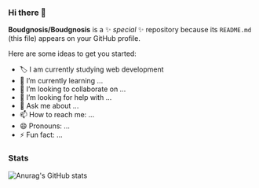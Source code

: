 ### Hi there 👋

**Boudgnosis/Boudgnosis** is a ✨ _special_ ✨ repository because its `README.md` (this file) appears on your GitHub profile.

Here are some ideas to get you started:

- 🏷 I am currently studying web development
- 🌱 I’m currently learning ...
- 👯 I’m looking to collaborate on ...
- 🤔 I’m looking for help with ...
- 💬 Ask me about ...
- 📫 How to reach me: ...
- 😄 Pronouns: ...
- ⚡ Fun fact: ...

### Stats

![Anurag's GitHub stats](https://github-readme-stats.vercel.app/api?username=Boudgnosis&show_icons=true&theme=radical)




